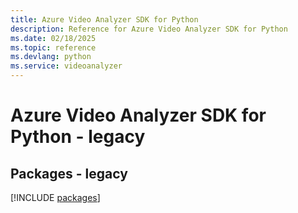 ```yaml
---
title: Azure Video Analyzer SDK for Python
description: Reference for Azure Video Analyzer SDK for Python
ms.date: 02/18/2025
ms.topic: reference
ms.devlang: python
ms.service: videoanalyzer
---
```

# Azure Video Analyzer SDK for Python - legacy
## Packages - legacy
[!INCLUDE [packages](video-analyzer-index.md)]